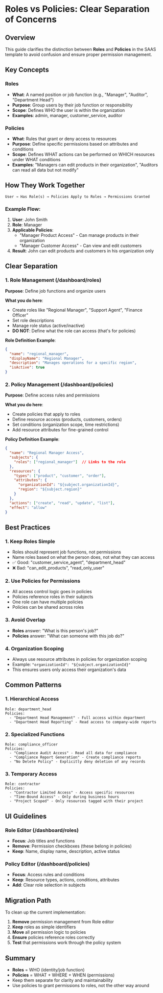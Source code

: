 # Roles vs Policies: Clear Separation of Concerns

## Overview

This guide clarifies the distinction between **Roles** and **Policies** in the SAAS template to avoid confusion and ensure proper permission management.

## Key Concepts

### Roles
- **What**: A named position or job function (e.g., "Manager", "Auditor", "Department Head")
- **Purpose**: Group users by their job function or responsibility
- **Scope**: Defines WHO the user is within the organization
- **Examples**: admin, manager, customer_service, auditor

### Policies
- **What**: Rules that grant or deny access to resources
- **Purpose**: Define specific permissions based on attributes and conditions
- **Scope**: Defines WHAT actions can be performed on WHICH resources under WHAT conditions
- **Examples**: "Managers can edit products in their organization", "Auditors can read all data but not modify"

## How They Work Together

```
User → Has Role(s) → Policies Apply to Roles → Permissions Granted
```

### Example Flow:
1. **User**: John Smith
2. **Role**: Manager
3. **Applicable Policies**:
   - "Manager Product Access" - Can manage products in their organization
   - "Manager Customer Access" - Can view and edit customers
4. **Result**: John can edit products and customers in his organization only

## Clear Separation

### 1. Role Management (/dashboard/roles)
**Purpose**: Define job functions and organize users

**What you do here**:
- Create roles like "Regional Manager", "Support Agent", "Finance Officer"
- Set role descriptions
- Manage role status (active/inactive)
- **DO NOT**: Define what the role can access (that's for policies)

**Role Definition Example**:
```json
{
  "name": "regional_manager",
  "displayName": "Regional Manager",
  "description": "Manages operations for a specific region",
  "isActive": true
}
```

### 2. Policy Management (/dashboard/policies)
**Purpose**: Define access rules and permissions

**What you do here**:
- Create policies that apply to roles
- Define resource access (products, customers, orders)
- Set conditions (organization scope, time restrictions)
- Add resource attributes for fine-grained control

**Policy Definition Example**:
```json
{
  "name": "Regional Manager Access",
  "subjects": {
    "roles": ["regional_manager"]  // Links to the role
  },
  "resources": {
    "types": ["product", "customer", "order"],
    "attributes": {
      "organizationId": "${subject.organizationId}",
      "region": "${subject.region}"
    }
  },
  "actions": ["create", "read", "update", "list"],
  "effect": "allow"
}
```

## Best Practices

### 1. Keep Roles Simple
- Roles should represent job functions, not permissions
- Name roles based on what the person does, not what they can access
- ✅ Good: "customer_service_agent", "department_head"
- ❌ Bad: "can_edit_products", "read_only_user"

### 2. Use Policies for Permissions
- All access control logic goes in policies
- Policies reference roles in their subjects
- One role can have multiple policies
- Policies can be shared across roles

### 3. Avoid Overlap
- **Roles** answer: "What is this person's job?"
- **Policies** answer: "What can someone with this job do?"

### 4. Organization Scoping
- Always use resource attributes in policies for organization scoping
- Example: `"organizationId": "${subject.organizationId}"`
- This ensures users only access their organization's data

## Common Patterns

### 1. Hierarchical Access
```
Role: department_head
Policies:
  - "Department Head Management" - Full access within department
  - "Department Head Reporting" - Read access to company-wide reports
```

### 2. Specialized Functions
```
Role: compliance_officer
Policies:
  - "Compliance Audit Access" - Read all data for compliance
  - "Compliance Report Generation" - Create compliance reports
  - "No Delete Policy" - Explicitly deny deletion of any records
```

### 3. Temporary Access
```
Role: contractor
Policies:
  - "Contractor Limited Access" - Access specific resources
  - "Time-Bound Access" - Only during business hours
  - "Project Scoped" - Only resources tagged with their project
```

## UI Guidelines

### Role Editor (/dashboard/roles)
- **Focus**: Job titles and functions
- **Remove**: Permission checkboxes (these belong in policies)
- **Keep**: Name, display name, description, active status

### Policy Editor (/dashboard/policies)
- **Focus**: Access rules and conditions
- **Keep**: Resource types, actions, conditions, attributes
- **Add**: Clear role selection in subjects

## Migration Path

To clean up the current implementation:

1. **Remove** permission management from Role editor
2. **Keep** roles as simple identifiers
3. **Move** all permission logic to policies
4. **Ensure** policies reference roles correctly
5. **Test** that permissions work through the policy system

## Summary

- **Roles** = WHO (identity/job function)
- **Policies** = WHAT + WHERE + WHEN (permissions)
- Keep them separate for clarity and maintainability
- Use policies to grant permissions to roles, not the other way around